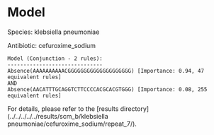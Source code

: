 
# Model

Species: klebsiella pneumoniae

Antibiotic: cefuroxime_sodium

```
Model (Conjunction - 2 rules):
------------------------------
Absence(AAAAAAAAAACGGGGGGGGGGGGGGGGGGGG) [Importance: 0.94, 47 equivalent rules]
AND
Absence(AACATTTGCAGGTCTTCCCCACGCACGTGGG) [Importance: 0.08, 255 equivalent rules]

```

For details, please refer to the [results directory](../../../../../results/scm_b/klebsiella pneumoniae/cefuroxime_sodium/repeat_7/).

